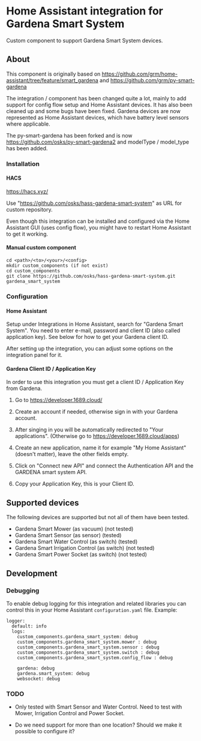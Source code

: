 # Home Assistant integration for Gardena Smart System

Custom component to support Gardena Smart System devices.

## About

This component is originally based on
https://github.com/grm/home-assistant/tree/feature/smart_gardena and
https://github.com/grm/py-smart-gardena

The integration / component has been changed quite a lot, mainly to
add support for config flow setup and Home Assistant devices. It has
also been cleaned up and some bugs have been fixed. Gardena devices
are now represented as Home Assistant devices, which have battery
level sensors where applicable.

The py-smart-gardena has been forked and is now
https://github.com/osks/py-smart-gardena2 and modelType / model_type
has been added.


### Installation

#### HACS

https://hacs.xyz/

Use "https://github.com/osks/hass-gardena-smart-system" as URL for
custom repository.

Even though this integration can be installed and configured via the
Home Assistant GUI (uses config flow), you might have to restart Home
Assistant to get it working.


#### Manual custom component

```
cd <path>/<to>/<your>/<config>
mkdir custom_components (if not exist)
cd custom_components
git clone https://github.com/osks/hass-gardena-smart-system.git gardena_smart_system
```

### Configuration


#### Home Assistant

Setup under Integrations in Home Assistant, search for "Gardena Smart
System". You need to enter e-mail, password and client ID (also called
application key). See below for how to get your Gardena client ID.

After setting up the integration, you can adjust some options on the
integration panel for it.


#### Gardena Client ID / Application Key

In order to use this integration you must get a client ID /
Application Key from Gardena.

1. Go to https://developer.1689.cloud/

2. Create an account if needed, otherwise sign in with your Gardena
   account.

3. After singing in you will be automatically redirected to "Your
   applications". (Otherwise go to https://developer.1689.cloud/apps)

4. Create an new application, name it for example "My Home Assistant"
   (doesn't matter), leave the other fields empty.

5. Click on "Connect new API" and connect the Authentication API and
   the GARDENA smart system API.

6. Copy your Application Key, this is your Client ID.


## Supported devices

The following devices are supported but not all of them have been tested.

* Gardena Smart Mower (as vacuum) (not tested)
* Gardena Smart Sensor (as sensor) (tested)
* Gardena Smart Water Control (as switch) (tested)
* Gardena Smart Irrigation Control (as switch) (not tested)
* Gardena Smart Power Socket (as switch) (not tested)


## Development

### Debugging

To enable debug logging for this integration and related libraries you
can control this in your Home Assistant `configuration.yaml`
file. Example:

```
logger:
  default: info
  logs:
    custom_components.gardena_smart_system: debug
    custom_components.gardena_smart_system.mower : debug
    custom_components.gardena_smart_system.sensor : debug
    custom_components.gardena_smart_system.switch : debug
    custom_components.gardena_smart_system.config_flow : debug

    gardena: debug
    gardena.smart_system: debug
    websocket: debug
```


### TODO

* Only tested with Smart Sensor and Water Control. Need to test with
  Mower, Irrigation Control and Power Socket.

* Do we need support for more than one location? Should we make it
  possible to configure it?
